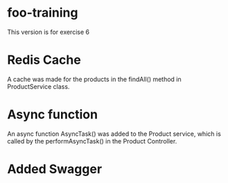# foo-training
This version is for exercise 6

# Redis Cache 
A cache was made for the products in the findAll() method in ProductService class.

# Async function
An async function AsyncTask() was added to the Product service, which is called by the performAsyncTask() in the Product Controller. 

# Added Swagger